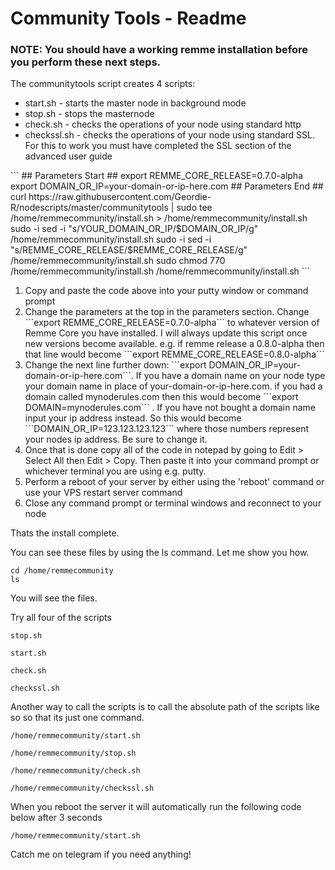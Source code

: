 <h1>Community Tools - Readme </h1>

<h3>NOTE: You should have a working remme installation before you perform these next steps.</h3>

<p>The communitytools script creates 4 scripts:</p>
<ul>
<li>start.sh - starts the master node in background mode</li>
<li>stop.sh - stops the masternode</li>
<li>check.sh - checks the operations of your node using standard http</li>
<li>checkssl.sh - checks the operations of your node using standard SSL.  For this to work you must have completed the SSL section of the advanced user guide</li></ul>
<p>
 ```
## Parameters Start ##
export REMME_CORE_RELEASE=0.7.0-alpha
export DOMAIN_OR_IP=your-domain-or-ip-here.com
## Parameters End ##
curl https://raw.githubusercontent.com/Geordie-R/nodescripts/master/communitytools | sudo tee /home/remmecommunity/install.sh > /home/remmecommunity/install.sh
sudo -i sed -i "s/YOUR_DOMAIN_OR_IP/$DOMAIN_OR_IP/g" /home/remmecommunity/install.sh
sudo -i sed -i "s/REMME_CORE_RELEASE/$REMME_CORE_RELEASE/g" /home/remmecommunity/install.sh
sudo chmod 770 /home/remmecommunity/install.sh
/home/remmecommunity/install.sh
  ```
  
  
<ol><li>Copy and paste the code above into your putty window or command prompt</li>
  <li>Change the parameters at the top in the parameters section.  Change   ```export REMME_CORE_RELEASE=0.7.0-alpha``` to whatever version of Remme Core you have installed.  I will always update this script once new versions become available. e.g. if remme release a 0.8.0-alpha then that line would become ```export REMME_CORE_RELEASE=0.8.0-alpha```</li>
  <li>Change the next line further down: ```export DOMAIN_OR_IP=your-domain-or-ip-here.com```.  If you have a domain name on your node type your domain name in place of your-domain-or-ip-here.com. if you had a domain called mynoderules.com then this would become ```export DOMAIN=mynoderules.com``` . If you have not bought a domain name input your ip address instead. So this would become ```DOMAIN_OR_IP=123.123.123.123``` where those numbers represent your nodes ip address. Be sure to change it.</li>
<li>Once that is done copy all of the code in notepad by going to Edit > Select All then Edit > Copy.  Then paste it into your command prompt or whichever terminal you are using e.g. putty.</li>
  
  <li>Perform a reboot of your server by either using the 'reboot' command or use your VPS restart server command</li>
<li>Close any command prompt or terminal windows and reconnect to your node</li>
</ol>
  </p>
  
  <p> Thats the install complete.</p>
  
  
<p>You can see these files by using the ls command.  Let me show you how.</p>
<p>
  
```
cd /home/remmecommunity 
ls
```
  </p>
You will see the files.
<br />
<p>Try all four of the scripts
  
  ```
  stop.sh
  ```
  
  ```
  start.sh
  ```
  
  ```
  check.sh
  ```
  
  ```
  checkssl.sh
  ```
<p>
Another way to call the scripts is to call the absolute path of the scripts like so so that its just one command.</p>

```
/home/remmecommunity/start.sh
```

```
/home/remmecommunity/stop.sh
```

```
/home/remmecommunity/check.sh
```

```
/home/remmecommunity/checkssl.sh
```


<p>When you reboot the server it will automatically run the following code below after 3 seconds</p>
  
  ```
  /home/remmecommunity/start.sh
  ```
<p style='weight:bold;'>Catch me on telegram if you need anything!</p>
